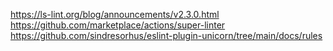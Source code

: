 

https://ls-lint.org/blog/announcements/v2.3.0.html
https://github.com/marketplace/actions/super-linter
https://github.com/sindresorhus/eslint-plugin-unicorn/tree/main/docs/rules
